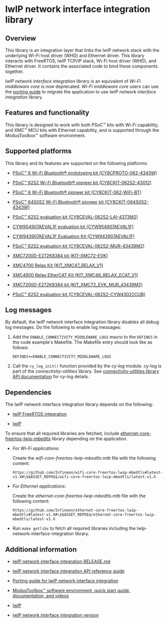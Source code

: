 # lwIP network interface integration library

## Overview

This library is an integration layer that links the lwIP network stack with the underlying Wi-Fi host driver (WHD) and Ethernet driver. This library interacts with FreeRTOS, lwIP TCP/IP stack, Wi-Fi host driver (WHD), and Ethernet driver. It contains the associated code to bind these components together.

*lwIP network interface integration* library is an equivalent of *Wi-Fi middleware core* is now deprecated. *Wi-Fi middleware core* users can use the [porting guide](https://github.com/Infineon/lwip-network-interface-integration/blob/master/porting_guide.md) to migrate the application to use *lwIP network interface integration* library.

## Features and functionality

This library is designed to work with both PSoC&trade; kits with Wi-Fi capability, and XMC&trade; MCU kits with Ethernet capability, and is supported through the ModusToolbox&trade; software environment.

## Supported platforms

This library and its features are supported on the following platforms:

- [PSoC&trade; 6 Wi-Fi Bluetooth&reg; prototyping kit  (CY8CPROTO-062-4343W)](https://www.infineon.com/cms/en/product/evaluation-boards/cy8cproto-062-4343w/)

- [PSoC&trade; 62S2 Wi-Fi Bluetooth&reg; pioneer kit (CY8CKIT-062S2-43012)](https://www.infineon.com/cms/en/product/evaluation-boards/cy8ckit-062s2-43012/)

- [PSoC&trade; 6 Wi-Fi Bluetooth&reg; pioneer kit (CY8CKIT-062-WiFi-BT)](https://www.infineon.com/cms/en/product/evaluation-boards/cy8ckit-062-wifi-bt/)

- [PSoC&trade; 64S0S2 Wi-Fi Bluetooth&reg; pioneer kit (CY8CKIT-064S0S2-4343W)](https://www.infineon.com/cms/en/product/evaluation-boards/cy8ckit-064s0s2-4343w/)

- [PSoC&trade; 62S2 evaluation kit (CY8CEVAL-062S2-LAI-4373M2)](https://www.infineon.com/cms/en/product/evaluation-boards/cy8ceval-062s2/)

- [CYW954907AEVAL1F evaluation kit (CYW954907AEVAL1F)](https://www.infineon.com/cms/en/product/evaluation-boards/cyw954907aeval1f/)

- [CYW943907AEVAL1F Evaluation Kit (CYW943907AEVAL1F)](https://www.infineon.com/cms/en/product/evaluation-boards/cyw943907aeval1f/)

- [PSoC&trade; 62S2 evaluation kit (CY8CEVAL-062S2-MUR-43439M2)](https://www.infineon.com/cms/en/product/evaluation-boards/cy8ceval-062s2/)

- [XMC7200D-E272K8384 kit (KIT-XMC72-EVK)](https://www.infineon.com/cms/en/product/evaluation-boards/kit_xmc72_evk/)

- [XMC4700 Relax Kit (KIT_XMC47_RELAX_V1)](https://www.infineon.com/cms/en/product/evaluation-boards/kit_xmc47_relax_v1/)

- [XMC4800 Relax EtherCAT Kit (KIT_XMC48_RELAX_ECAT_V1)](https://www.infineon.com/cms/en/product/evaluation-boards/kit_xmc48_relax_ecat_v1/)

- [XMC7200D-E272K8384 kit (KIT_XMC72_EVK_MUR_43439M2)](https://www.infineon.com/cms/en/product/evaluation-boards/kit_xmc72_evk/)

- [PSoC&trade; 62S2 evaluation kit (CY8CEVAL-062S2-CYW43022CUB)](https://www.infineon.com/cms/en/product/evaluation-boards/cy8ceval-062s2/)

## Log messages

By default, the lwIP network interface integration library disables all debug log messages. Do the following to enable log messages:

1. Add the `ENABLE_CONNECTIVITY_MIDDLEWARE_LOGS` macro to the `DEFINES` in the code example's Makefile. The Makefile entry should look like as follows:
   ```
   DEFINES+=ENABLE_CONNECTIVITY_MIDDLEWARE_LOGS
   ```
2. Call the `cy_log_init()` function provided by the *cy-log* module. cy-log is part of the *connectivity-utilities* library. See [connectivity-utilities library API documentation](https://infineon.github.io/connectivity-utilities/api_reference_manual/html/group__logging__utils.html) for cy-log details.

## Dependencies

The lwIP network interface integration library depends on the following:

- [lwIP FreeRTOS integration](https://github.com/Infineon/lwip-freertos-integration)

- [lwIP](https://savannah.nongnu.org/projects/lwip/)

To ensure that all required libraries are fetched, include [ethernet-core-freertos-lwip-mbedtls](https://github.com/Infineon/ethernet-core-freertos-lwip-mbedtls) library depending on the application.

- *For Wi-Fi applications:*

   Create the *wifi-core-freertos-lwip-mbedtls.mtb* file with the following content:

   `https://github.com/Infineon/wifi-core-freertos-lwip-mbedtls#latest-v1.X#\$$ASSET_REPO$$/wifi-core-freertos-lwip-mbedtls/latest-v1.X`

- *For Ethernet applications:*

   Create the *ethernet-core-freertos-lwip-mbedtls.mtb* file with the following content:

   `https://github.com/Infineon/ethernet-core-freertos-lwip-mbedtls#latest-v1.X#\$$ASSET_REPO$$/ethernet-core-freertos-lwip-mbedtls/latest-v1.X`

- Run `make getlibs` to fetch all required libraries including the lwip-network-interface-integration library.

## Additional information

- [lwIP network interface integration RELEASE.md](./RELEASE.md)

- [lwIP network interface integration API reference guide](https://infineon.github.io/lwip-network-interface-integration/api_reference_manual/html/index.html)

- [Porting guide for lwIP network interface integration](https://github.com/Infineon/lwip-network-interface-integration/blob/master/porting_guide.md)

- [ModusToolbox&trade; software environment, quick start guide, documentation, and videos](https://www.infineon.com/cms/en/design-support/tools/sdk/modustoolbox-software/)

- [lwIP](https://savannah.nongnu.org/projects/lwip/)

- [lwIP network interface integration version](./version.xml)
